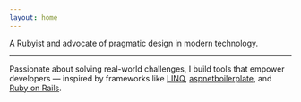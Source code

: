 ```yaml
---
layout: home
---
```


A Rubyist and advocate of pragmatic design in modern technology.

<hr class="w-48 h-1 mx-auto mt-3 mb-6 bg-gray-100 border-0 rounded-sm md:mt-4 md:mb-10 dark:bg-gray-700">

Passionate about solving real-world challenges, I build tools that empower developers — inspired by frameworks like [LINQ], [aspnetboilerplate], and [Ruby on Rails].

[LINQ]: https://learn.microsoft.com/en-us/dotnet/csharp/linq/
[aspnetboilerplate]: https://aspnetboilerplate.com/
[Ruby on Rails]: https://rubyonrails.org/